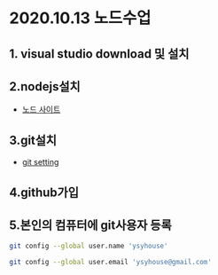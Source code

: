 # 2020.10.13 노드수업
## 1. visual studio download 및 설치
## 2.nodejs설치
- [노드 사이트](https://nodejs.org)
## 3.git설치
- [git setting](https://github.com)
## 4.github가입

## 5.본인의 컴퓨터에 git사용자 등록

```bash
git config --global user.name 'ysyhouse'

git config --global user.email 'ysyhouse@gmail.com'
```
